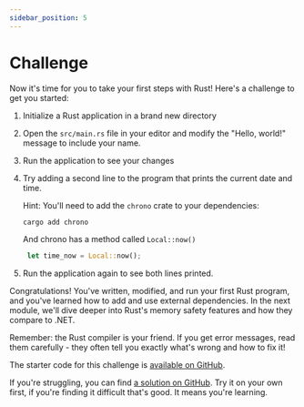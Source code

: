 ```yaml
---
sidebar_position: 5
---
```


# Challenge

Now it's time for you to take your first steps with Rust! Here's a challenge to get you started:

1. Initialize a Rust application in a brand new directory
2. Open the `src/main.rs` file in your editor and modify the "Hello, world!" message to include your name.
3. Run the application to see your changes
4. Try adding a second line to the program that prints the current date and time.

   Hint: You'll need to add the `chrono` crate to your dependencies:
   ```sh
   cargo add chrono
   ```

   And chrono has a method called `Local::now()`

   ```rust showLineNumbers
    let time_now = Local::now();
   ```

5. Run the application again to see both lines printed.

Congratulations! You've written, modified, and run your first Rust program, and you've learned how to add and use external dependencies. In the next module, we'll dive deeper into Rust's memory safety features and how they compare to .NET.

Remember: the Rust compiler is your friend. If you get error messages, read them carefully - they often tell you exactly what's wrong and how to fix it!

The starter code for this challenge is [available on GitHub](https://github.com/jeastham1993/rust-for-dotnet-devs-workshop/tree/main/src/examples/module1/rust_app).

If you're struggling, you can find [a solution on GitHub](https://github.com/jeastham1993/rust-for-dotnet-devs-workshop/tree/main/src/solutions/module1/rust_app). Try it on your own first, if you're finding it difficult that's good. It means you're learning.
